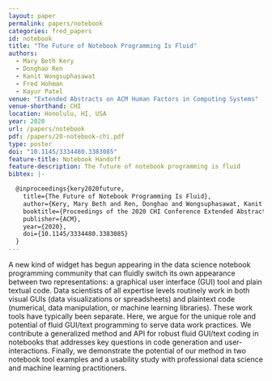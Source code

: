 ```yaml
---
layout: paper
permalink: papers/notebook
categories: fred_papers
id: notebook
title: "The Future of Notebook Programming Is Fluid"
authors: 
  - Mary Beth Kery
  - Donghao Ren
  - Kanit Wongsuphasawat
  - Fred Hohman
  - Kayur Patel
venue: "Extended Abstracts on ACM Human Factors in Computing Systems"
venue-shorthand: CHI
location: Honolulu, HI, USA
year: 2020
url: /papers/notebook
pdf: /papers/20-notebook-chi.pdf
type: poster
doi: "10.1145/3334480.3383085"
feature-title: Notebook Handoff
feature-description: The future of notebook programming is fluid
bibtex: |-

  @inproceedings{kery2020future,
    title={The Future of Notebook Programming Is Fluid},
    author={Kery, Mary Beth and Ren, Donghao and Wongsuphasawat, Kanit and Hohman, Fred and Patel, Kayur},
    booktitle={Proceedings of the 2020 CHI Conference Extended Abstracts on Human Factors in Computing Systems},
    publisher={ACM},
    year={2020},
    doi={10.1145/3334480.3383085}
  }
---
```


A new kind of widget has begun appearing in the data science notebook programming community that can fluidly switch its own appearance between two representations: a graphical user interface (GUI) tool and plain textual code.
Data scientists of all expertise levels routinely work in both visual GUIs (data visualizations or spreadsheets) and plaintext code (numerical, data manipulation, or machine learning libraries).
These work tools have typically been separate.
Here, we argue for the unique role and potential of fluid GUI/text programming to serve data work practices.
We contribute a generalized method and API for robust fluid GUI/text coding in notebooks that addresses key questions in code generation and user-interactions.
Finally, we demonstrate the potential of our method in two notebook tool examples and a usability study with professional data science and machine learning practitioners.